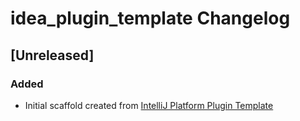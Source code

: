 <!-- Keep a Changelog guide -> https://keepachangelog.com -->

# idea_plugin_template Changelog

## [Unreleased]
### Added
- Initial scaffold created from [IntelliJ Platform Plugin Template](https://github.com/JetBrains/intellij-platform-plugin-template)
